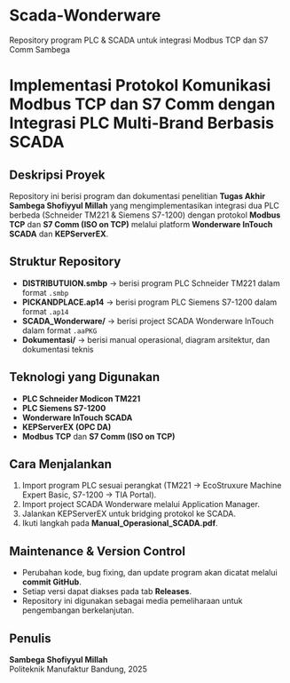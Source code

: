 # Scada-Wonderware
Repository program PLC &amp; SCADA untuk integrasi Modbus TCP dan S7 Comm
Sambega
# Implementasi Protokol Komunikasi Modbus TCP dan S7 Comm dengan Integrasi PLC Multi-Brand Berbasis SCADA

##  Deskripsi Proyek
Repository ini berisi program dan dokumentasi penelitian **Tugas Akhir Sambega Shofiyyul Millah** yang mengimplementasikan integrasi dua PLC berbeda (Schneider TM221 & Siemens S7-1200) dengan protokol **Modbus TCP** dan **S7 Comm (ISO on TCP)** melalui platform **Wonderware InTouch SCADA** dan **KEPServerEX**.

##  Struktur Repository
- **DISTRIBUTUION.smbp** → berisi program PLC Schneider TM221 dalam format `.smbp`
- **PICKANDPLACE.ap14** → berisi program PLC Siemens S7-1200 dalam format `.ap14`
- **SCADA_Wonderware/** → berisi project SCADA Wonderware InTouch dalam format `.aaPKG`
- **Dokumentasi/** → berisi manual operasional, diagram arsitektur, dan dokumentasi teknis

##  Teknologi yang Digunakan
- **PLC Schneider Modicon TM221**
- **PLC Siemens S7-1200**
- **Wonderware InTouch SCADA**
- **KEPServerEX (OPC DA)**
- **Modbus TCP** dan **S7 Comm (ISO on TCP)**

##  Cara Menjalankan
1. Import program PLC sesuai perangkat (TM221 → EcoStruxure Machine Expert Basic, S7-1200 → TIA Portal).
2. Import project SCADA Wonderware melalui Application Manager.
3. Jalankan KEPServerEX untuk bridging protokol ke SCADA.
4. Ikuti langkah pada **Manual_Operasional_SCADA.pdf**.

##  Maintenance & Version Control
- Perubahan kode, bug fixing, dan update program akan dicatat melalui **commit GitHub**.
- Setiap versi dapat diakses pada tab **Releases**.
- Repository ini digunakan sebagai media pemeliharaan untuk pengembangan berkelanjutan.

##  Penulis
**Sambega Shofiyyul Millah**  
Politeknik Manufaktur Bandung, 2025  
